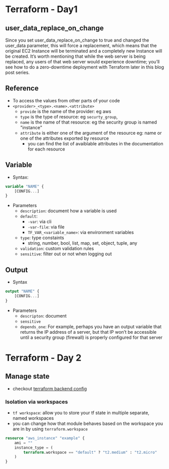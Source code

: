 # Terraform - Day1
## user_data_replace_on_change
Since you set user_data_replace_on_change to true and changed the user_data parameter, this will force a replacement, which means that the original EC2 Instance will be terminated and a completely new Instance will be created. It’s worth mentioning that while the web server is being replaced, any users of that web server would experience downtime; you’ll see how to do a zero-downtime deployment with Terraform later in this blog post series.

## Reference
- To access the values from other parts of your code
- `<provider>_<type>.<name>.<attribute>`
    - `provide` is the name of the provider: eg aws
    - `type` is the type of resource: eg `securty_group`,
    - `name` is the name of that resource: eg the security group is named "instance"
    - `attribute` is either one of the argument of the resource eg: name or one of the attributes exported by resource
        - you can find the list of avaiblable attributes in the documentation for each resource

## Variable
- Syntax:
```tf
variable "NAME" {
    [CONFIG...]
}
```
- Parameters
    - `description`: document how a variable is used
    - `default`:
        - `-var`: via cli
        - `-var-file`: via file
        - `TF_VAR_<variable_name>`: via environment variables
    - `type`: type constaints
        - string, number, bool, list, map, set, object, tuple, any
    - `validation`: custom validation rules
    - `sensitive`: filter out or not when logging out


## Output
- Syntax
```tf
output "NAME" {
    [CONFIG...]
}
```
- Parameters
    - `descripton`: document
    - `sensitive`
    - `depends_one`:  For example, perhaps you have an output variable that returns the IP address of a server, but that IP won’t be accessible until a security group (firewall) is properly configured for that server

# Terraform - Day 2

## Manage state
- checkout [terraform backend config](./state_config/main.tf)
### Isolation via workspaces
- `tf workspace`: allow you to store your tf state in multiple separate, named workspaces
- you can change how that module behaves based on the workspace you are in by using `terraform.workspace`
```tf
resource "aws_instance" "example" {
    ami = ""
    instance_type = (
        terraform.workspace == "default" ? "t2.medium" : "t2.micro"
    )
}
```
